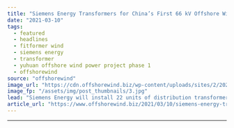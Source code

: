 ```yaml
---
title: "Siemens Energy Transformers for China’s First 66 kV Offshore Wind Farm"
date: "2021-03-10"
tags: 
  - featured
  - headlines
  - fitformer wind
  - siemens energy
  - transformer
  - yuhuan offshore wind power project phase 1
  - offshorewind
source: "offshorewind"
image_url: "https://cdn.offshorewind.biz/wp-content/uploads/sites/2/2021/03/10092004/Siemens-Energy-Transformers-for-Chinas-First-66-kV-Offshore-Wind-Farm.jpg"
image_fp: "/assets/img/post_thumbnails/3.jpg"
lead: "Siemens Energy will install 22 units of distribution transformers at Yuhuan Offshore Wind Power"
article_url: "https://www.offshorewind.biz/2021/03/10/siemens-energy-transformers-for-chinas-first-66-kv-offshore-wind-farm/"
---
```


---
